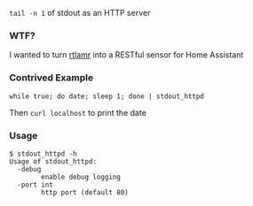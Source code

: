 `tail -n 1` of stdout as an HTTP server

### WTF?

I wanted to turn [rtlamr](https://github.com/bemasher/rtlamr) into a RESTful sensor for Home Assistant

### Contrived Example

```
while true; do date; sleep 1; done | stdout_httpd
```

Then `curl localhost` to print the date

### Usage

```
$ stdout_httpd -h
Usage of stdout_httpd:
  -debug
        enable debug logging
  -port int
        http port (default 80)
```
